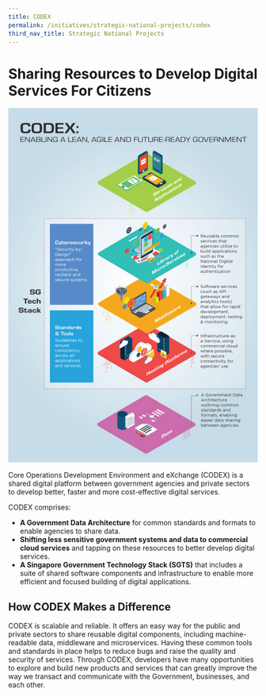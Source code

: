 ```yaml
---
title: CODEX
permalink: /initiatives/strategic-national-projects/codex
third_nav_title: Strategic National Projects
---
```

# Sharing Resources to Develop Digital Services For Citizens 

![CODEX infograhic](/images/initiatives/CODEX.jpeg)

Core Operations Development Environment and eXchange (CODEX) is a shared digital platform between government agencies and private sectors to develop better, faster and more cost-effective digital services. 

CODEX comprises:

* **A Government Data Architecture** for common standards and formats to enable agencies to share data.
* **Shifting less sensitive government systems and data to commercial cloud services** and tapping on these resources to better develop digital services.
* **A Singapore Government Technology Stack (SGTS)** that includes a suite of shared software components and infrastructure to enable more efficient and focused building of digital applications.

## How CODEX Makes a Difference

CODEX is scalable and reliable. It offers an easy way for the public and private sectors to share reusable digital components, including machine-readable data, middleware and microservices. Having these common tools and standards in place helps to reduce bugs and raise the quality and security of services.
Through CODEX, developers have many opportunities to explore and build new products and services that can greatly improve the way we transact and communicate with the Government, businesses, and each other.
